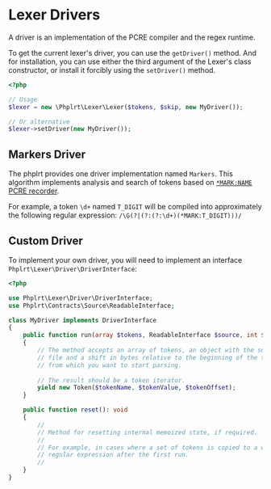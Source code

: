 # Lexer Drivers

A driver is an implementation of the PCRE compiler and the regex runtime. 

To get the current lexer's driver, you can use the `getDriver()` method. And for
installation, you can use either the third argument of the Lexer's class
constructor, or install it forcibly using the `setDriver()` method.

```php
<?php

// Usage
$lexer = new \Phplrt\Lexer\Lexer($tokens, $skip, new MyDriver());

// Or alternative
$lexer->setDriver(new MyDriver());
```

## Markers Driver

The phplrt provides one driver implementation named `Markers`. This algorithm 
implements analysis and search of tokens based on 
[`*MARK:NAME` PCRE recorder](http://pcre.org/current/doc/html/pcre2pattern.html). 

For example, a token `\d+` named `T_DIGIT` will be compiled into approximately
the following regular expression: `/\G(?|(?:(?:\d+)(*MARK:T_DIGIT)))/`

## Custom Driver

To implement your own driver, you will need to implement an interface 
`Phplrt\Lexer\Driver\DriverInterface`:

```php
<?php

use Phplrt\Lexer\Driver\DriverInterface;
use Phplrt\Contracts\Source\ReadableInterface;

class MyDriver implements DriverInterface
{
    public function run(array $tokens, ReadableInterface $source, int $offset = 0): iterable
    {
        // The method accepts an array of tokens, an object with the source 
        // file and a shift in bytes relative to the beginning of the text 
        // from which you want to start parsing. 
    
        // The result should be a token iterator.
        yield new Token($tokenName, $tokenValue, $tokenOffset);
    }

    public function reset(): void 
    {
        //
        // Method for resetting internal memoized state, if required.
        //
        // For example, in cases where a set of tokens is copied to a whole 
        // regular expression after the first run.
        //
    }
}
```
